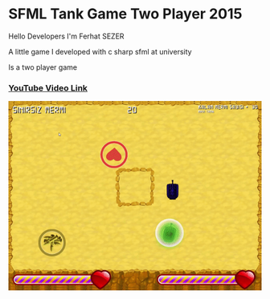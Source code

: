 <p align="center">
<h1>SFML Tank Game Two Player 2015</h1>
<p>Hello Developers I'm Ferhat SEZER</p>
<p>A little game I developed with c sharp sfml at university</p>
<p>Is a two player game</p>


<h3><a href="https://youtu.be/28gw71xu2KA" target="_blank">YouTube Video Link</a></h3>


<a href="https://youtu.be/28gw71xu2KA" target="_blank">
<img src="https://github.com/ferhatsezer/Tank-Game-Two-Player/blob/master/sfml-tank-game.gif?raw=true" alt="SFML Tank Game Two Player" title="SFML Tank Game Two Player" />
</a>
</p>
